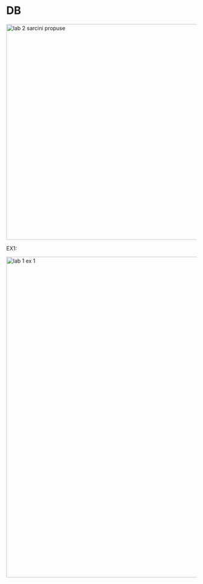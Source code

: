 # DB
<img width="569" alt="lab 2 sarcini propuse" src="https://user-images.githubusercontent.com/43130876/49701307-a9af2600-fb9f-11e8-88d7-ce3804aaf2e2.PNG">


EX1:

<img width="846" alt="lab 1 ex 1" src="https://user-images.githubusercontent.com/43130876/49701323-e11dd280-fb9f-11e8-87a7-ff88f96bca4a.PNG">


